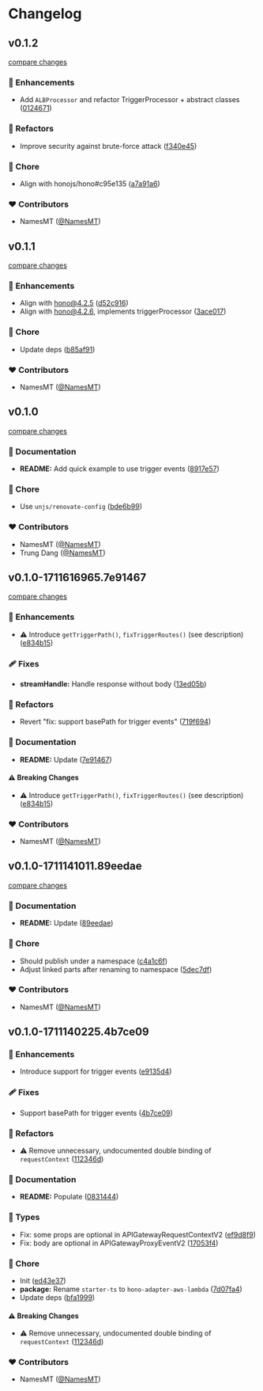 # Changelog


## v0.1.2

[compare changes](https://github.com/namesmt/hono-adapter-aws-lambda/compare/v0.1.1...v0.1.2)

### 🚀 Enhancements

- Add `ALBProcessor` and refactor TriggerProcessor + abstract classes ([0124671](https://github.com/namesmt/hono-adapter-aws-lambda/commit/0124671))

### 💅 Refactors

- Improve security against brute-force attack ([f340e45](https://github.com/namesmt/hono-adapter-aws-lambda/commit/f340e45))

### 🏡 Chore

- Align with honojs/hono#c95e135 ([a7a91a6](https://github.com/namesmt/hono-adapter-aws-lambda/commit/a7a91a6))

### ❤️ Contributors

- NamesMT ([@NamesMT](http://github.com/NamesMT))

## v0.1.1

[compare changes](https://github.com/namesmt/hono-adapter-aws-lambda/compare/v0.1.0...v0.1.1)

### 🚀 Enhancements

- Align with hono@4.2.5 ([d52c916](https://github.com/namesmt/hono-adapter-aws-lambda/commit/d52c916))
- Align with hono@4.2.6, implements triggerProcessor ([3ace017](https://github.com/namesmt/hono-adapter-aws-lambda/commit/3ace017))

### 🏡 Chore

- Update deps ([b85af91](https://github.com/namesmt/hono-adapter-aws-lambda/commit/b85af91))

### ❤️ Contributors

- NamesMT ([@NamesMT](http://github.com/NamesMT))

## v0.1.0

[compare changes](https://github.com/namesmt/hono-adapter-aws-lambda/compare/v0.1.0-1711616965.7e91467...v0.1.0)

### 📖 Documentation

- **README:** Add quick example to use trigger events ([8917e57](https://github.com/namesmt/hono-adapter-aws-lambda/commit/8917e57))

### 🏡 Chore

- Use `unjs/renovate-config` ([bde6b99](https://github.com/namesmt/hono-adapter-aws-lambda/commit/bde6b99))

### ❤️ Contributors

- NamesMT ([@NamesMT](http://github.com/NamesMT))
- Trung Dang ([@NamesMT](http://github.com/NamesMT))

## v0.1.0-1711616965.7e91467

[compare changes](https://github.com/namesmt/hono-adapter-aws-lambda/compare/v0.1.0-1711141011.89eedae...v0.1.0-1711616965.7e91467)

### 🚀 Enhancements

- ⚠️  Introduce `getTriggerPath()`, `fixTriggerRoutes()` (see description) ([e834b15](https://github.com/namesmt/hono-adapter-aws-lambda/commit/e834b15))

### 🩹 Fixes

- **streamHandle:** Handle response without body ([13ed05b](https://github.com/namesmt/hono-adapter-aws-lambda/commit/13ed05b))

### 💅 Refactors

- Revert "fix: support basePath for trigger events" ([719f694](https://github.com/namesmt/hono-adapter-aws-lambda/commit/719f694))

### 📖 Documentation

- **README:** Update ([7e91467](https://github.com/namesmt/hono-adapter-aws-lambda/commit/7e91467))

#### ⚠️ Breaking Changes

- ⚠️  Introduce `getTriggerPath()`, `fixTriggerRoutes()` (see description) ([e834b15](https://github.com/namesmt/hono-adapter-aws-lambda/commit/e834b15))

### ❤️ Contributors

- NamesMT ([@NamesMT](http://github.com/NamesMT))

## v0.1.0-1711141011.89eedae

[compare changes](https://github.com/namesmt/hono-adapter-aws-lambda/compare/v0.1.0-1711140225.4b7ce09...v0.1.0-1711141011.89eedae)

### 📖 Documentation

- **README:** Update ([89eedae](https://github.com/namesmt/hono-adapter-aws-lambda/commit/89eedae))

### 🏡 Chore

- Should publish under a namespace ([c4a1c6f](https://github.com/namesmt/hono-adapter-aws-lambda/commit/c4a1c6f))
- Adjust linked parts after renaming to namespace ([5dec7df](https://github.com/namesmt/hono-adapter-aws-lambda/commit/5dec7df))

### ❤️ Contributors

- NamesMT ([@NamesMT](http://github.com/NamesMT))

## v0.1.0-1711140225.4b7ce09


### 🚀 Enhancements

- Introduce support for trigger events ([e9135d4](https://github.com/namesmt/hono-adapter-aws-lambda/commit/e9135d4))

### 🩹 Fixes

- Support basePath for trigger events ([4b7ce09](https://github.com/namesmt/hono-adapter-aws-lambda/commit/4b7ce09))

### 💅 Refactors

- ⚠️  Remove unnecessary, undocumented double binding of `requestContext` ([112346d](https://github.com/namesmt/hono-adapter-aws-lambda/commit/112346d))

### 📖 Documentation

- **README:** Populate ([0831444](https://github.com/namesmt/hono-adapter-aws-lambda/commit/0831444))

### 🌊 Types

- Fix: some props are optional in APIGatewayRequestContextV2 ([ef9d8f9](https://github.com/namesmt/hono-adapter-aws-lambda/commit/ef9d8f9))
- Fix: body are optional in APIGatewayProxyEventV2 ([17053f4](https://github.com/namesmt/hono-adapter-aws-lambda/commit/17053f4))

### 🏡 Chore

- Init ([ed43e37](https://github.com/namesmt/hono-adapter-aws-lambda/commit/ed43e37))
- **package:** Rename `starter-ts` to `hono-adapter-aws-lambda` ([7d07fa4](https://github.com/namesmt/hono-adapter-aws-lambda/commit/7d07fa4))
- Update deps ([bfa1999](https://github.com/namesmt/hono-adapter-aws-lambda/commit/bfa1999))

#### ⚠️ Breaking Changes

- ⚠️  Remove unnecessary, undocumented double binding of `requestContext` ([112346d](https://github.com/namesmt/hono-adapter-aws-lambda/commit/112346d))

### ❤️ Contributors

- NamesMT ([@NamesMT](http://github.com/NamesMT))

